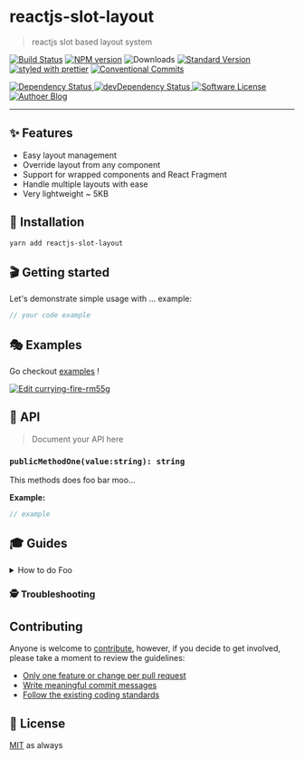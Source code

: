 # reactjs-slot-layout

> reactjs slot based layout system

[![Build Status](https://travis-ci.org/meabed/reactjs-slot-layout.svg?branch=master)](https://travis-ci.org/meabed/reactjs-slot-layout)
[![NPM version](https://img.shields.io/npm/v/reactjs-slot-layout.svg)](https://www.npmjs.com/package/reactjs-slot-layout)
![Downloads](https://img.shields.io/npm/dm/reactjs-slot-layout.svg)
[![Standard Version](https://img.shields.io/badge/release-standard%20version-brightgreen.svg)](https://github.com/conventional-changelog/standard-version)
[![styled with prettier](https://img.shields.io/badge/styled_with-prettier-ff69b4.svg)](https://github.com/prettier/prettier)
[![Conventional Commits](https://img.shields.io/badge/Conventional%20Commits-1.0.0-yellow.svg)](https://conventionalcommits.org)

  <!-- Dependency Status -->
  <a href="https://david-dm.org/meabed/reactjs-layout-slot">
    <img src="https://david-dm.org/meabed/reactjs-layout-slot.svg" alt="Dependency Status" />
  </a>
  <!-- devDependency Status -->
  <a href="https://david-dm.org/meabed/reactjs-layout-slot?type=dev"> 
    <img src="https://david-dm.org/meabed/reactjs-layout-slot/dev-status.svg" alt="devDependency Status" />
  </a>
  <a href="LICENSE.md">
    <img src="https://img.shields.io/badge/license-MIT-brightgreen.svg?style=flat-square" alt="Software License">
  </a>
  <a href="https://meabed.com">
    <img src="https://img.shields.io/badge/Author-blog-green.svg?style=flat-square" alt="Authoer Blog">
  </a>
  
---

## ✨ Features

- Easy layout management
- Override layout from any component
- Support for wrapped components and React Fragment
- Handle multiple layouts with ease
- Very lightweight ~ 5KB

## 🔧 Installation

```sh
yarn add reactjs-slot-layout
```

## 🎬 Getting started

Let's demonstrate simple usage with ... example:

```ts
// your code example
```

## 🎭 Examples

Go checkout [examples](./examples) !

[![Edit currying-fire-rm55g](https://codesandbox.io/static/img/play-codesandbox.svg)](https://codesandbox.io/s/currying-fire-rm55g?fontsize=14&view=preview)

## 📜 API

> Document your API here

### `publicMethodOne(value:string): string`

This methods does foo bar moo...

**Example:**

```ts
// example
```

## 🎓 Guides

<details>
<summary>How to do Foo</summary>
Today we're gonna build Foo....
</details>

### 🕵️ Troubleshooting

## Contributing

Anyone is welcome to [contribute](CONTRIBUTING.md), however, if you decide to get involved, please take a moment to review the guidelines:

- [Only one feature or change per pull request](CONTRIBUTING.md#only-one-feature-or-change-per-pull-request)
- [Write meaningful commit messages](CONTRIBUTING.md#write-meaningful-commit-messages)
- [Follow the existing coding standards](CONTRIBUTING.md#follow-the-existing-coding-standards)

## 🥂 License

[MIT](./LICENSE.md) as always
